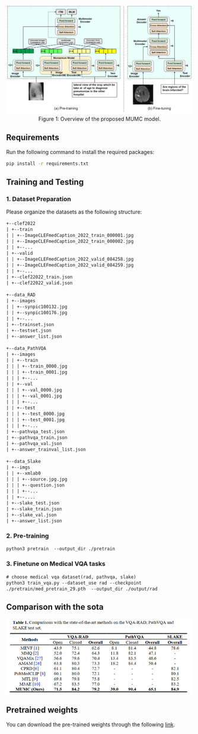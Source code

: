 <div align=center>
<img src="fig/models.png" style="zoom:75%;">
</div>
<center>Figure 1: Overview of the proposed MUMC model. </center>

## Requirements
Run the following command to install the required packages:
```bash
pip install -r requirements.txt
```

## Training and Testing
### 1. Dataset Preparation
Please organize the datasets as the following structure:
```angular2
+--clef2022
| +--train
| | +--ImageCLEFmedCaption_2022_train_000001.jpg
| | +--ImageCLEFmedCaption_2022_train_000002.jpg
| | +--...
| +--valid
| | +--ImageCLEFmedCaption_2022_valid_084258.jpg
| | +--ImageCLEFmedCaption_2022_valid_084259.jpg
| | +--...
| +--clef22022_train.json
| +--clef22022_valid.json

+--data_RAD
| +--images
| | +--synpic100132.jpg
| | +--synpic100176.jpg
| | +--...
| +--trainset.json
| +--testset.json
| +--answer_list.json

+--data_PathVQA
| +--images
| | +--train
| | | +--train_0000.jpg
| | | +--train_0001.jpg
| | | +--...
| | +--val
| | | +--val_0000.jpg
| | | +--val_0001.jpg
| | | +--...
| | +--test
| | | +--test_0000.jpg
| | | +--test_0001.jpg
| | | +--...
| +--pathvqa_test.json
| +--pathvqa_train.json
| +--pathvqa_val.json
| +--answer_trainval_list.json

+--data_Slake
| +--imgs
| | +--xmlab0
| | | +--source.jpg.jpg
| | | +--question.json
| | | +--...
| | +--....
| +--slake_test.json
| +--slake_train.json
| +--slake_val.json
| +--answer_list.json
```
### 2. Pre-training
```angular2
python3 pretrain  --output_dir ./pretrain
```

### 3. Finetune on Medical VQA tasks
```angular2
# choose medical vqa dataset(rad, pathvqa, slake)
python3 train_vqa.py --dataset_use rad --checkpoint ./pretrain/med_pretrain_29.pth  --output_dir ./output/rad
```

## Comparison with the sota
<img src="fig/results.png">

## Pretrained weights
You can download the pre-trained weights through the following [link](https://drive.google.com/file/d/1ZxwjfDeBYTMpw4mN_R9-gAcR9UOJiAFb/view?usp=sharing).
